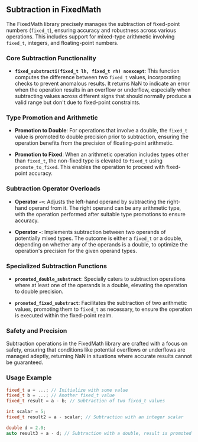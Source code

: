 
## Subtraction in FixedMath

The FixedMath library precisely manages the subtraction of fixed-point numbers (`fixed_t`), ensuring accuracy and robustness across various operations. This includes support for mixed-type arithmetic involving `fixed_t`, integers, and floating-point numbers.

### Core Subtraction Functionality

- **`fixed_substracti(fixed_t lh, fixed_t rh) noexcept`**: This function computes the difference between two `fixed_t` values, incorporating checks to prevent anomalous results. It returns NaN to indicate an error when the operation results in an overflow or underflow, especially when subtracting values across different signs that should normally produce a valid range but don't due to fixed-point constraints.

### Type Promotion and Arithmetic

- **Promotion to Double**: For operations that involve a double, the `fixed_t` value is promoted to double precision prior to subtraction, ensuring the operation benefits from the precision of floating-point arithmetic.

- **Promotion to Fixed**: When an arithmetic operation includes types other than `fixed_t`, the non-fixed type is elevated to `fixed_t` using `promote_to_fixed`. This enables the operation to proceed with fixed-point accuracy.

### Subtraction Operator Overloads

- **Operator `-=`**: Adjusts the left-hand operand by subtracting the right-hand operand from it. The right operand can be any arithmetic type, with the operation performed after suitable type promotions to ensure accuracy.

- **Operator `-`**: Implements subtraction between two operands of potentially mixed types. The outcome is either a `fixed_t` or a double, depending on whether any of the operands is a double, to optimize the operation's precision for the given operand types.

### Specialized Subtraction Functions

- **`promoted_double_substract`**: Specially caters to subtraction operations where at least one of the operands is a double, elevating the operation to double precision.

- **`promoted_fixed_substract`**: Facilitates the subtraction of two arithmetic values, promoting them to `fixed_t` as necessary, to ensure the operation is executed within the fixed-point realm.

### Safety and Precision

Subtraction operations in the FixedMath library are crafted with a focus on safety, ensuring that conditions like potential overflows or underflows are managed adeptly, returning NaN in situations where accurate results cannot be guaranteed.

### Usage Example

```cpp
fixed_t a = ...; // Initialize with some value
fixed_t b = ...; // Another fixed_t value
fixed_t result = a - b; // Subtraction of two fixed_t values

int scalar = 5;
fixed_t result2 = a - scalar; // Subtraction with an integer scalar

double d = 2.0;
auto result3 = a - d; // Subtraction with a double, result is promoted to double
```
